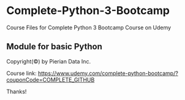 # Complete-Python-3-Bootcamp
Course Files for Complete Python 3 Bootcamp Course on Udemy

## Module for basic Python
Copyright(©) by Pierian Data Inc.

Course link:
https://www.udemy.com/complete-python-bootcamp/?couponCode=COMPLETE_GITHUB

Thanks!
